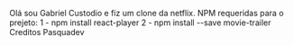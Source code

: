 Olá sou Gabriel Custodio e fiz um clone da netflix.
NPM requeridas para o prejeto:
1 - npm install react-player
2 - npm install --save movie-trailer
Creditos Pasquadev
 